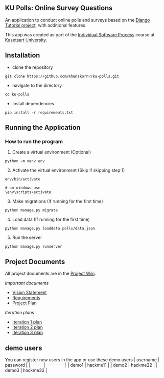 ## KU Polls: Online Survey Questions 

An application to conduct online polls and surveys based
on the [Django Tutorial project](https://docs.djangoproject.com/en/5.1/intro/tutorial01/), with
additional features.

This app was created as part of the [Individual Software Process](
https://cpske.github.io/ISP) course at [Kasetsart University](https://www.ku.ac.th).

## Installation
- clone the repository
```
git clone https://github.com/KhunakornP/ku-polls.git
```
- navigate to the directory
```
cd ku-polls
```
- Install dependencies
```
pip install -r requirements.txt
```
## Running the Application

### How to run the program
1. Create a virtual environment (Optional)
```
python -m venv env
```
2. Activate the virtual environment (Skip if skipping step 1)
```
env/bin/activate

# on windows use
\env\scripts\activate
```
3. Make migrations (If running for the first time)
```
python manage.py migrate
```
4. Load data (If running for the first time)
```
python manage.py loaddata polls/data.json
```
5. Run the server
```
python manage.py runserver
```

## Project Documents

All project documents are in the [Project Wiki](../../wiki/Home).

*Important documents*
- [Vision Statement](../../wiki/Vision%20Statement)
- [Requirements](../../wiki/Requirements)
- [Project Plan](../../wiki/Project%20Plan)
  
*Iteration plans*
- [Iteration 1 plan](../../wiki/Iteration%201%20plan)
- [Iteration 2 plan](../../wiki/Iteration%202%20plan)
- [Iteration 3 plan](../../wiki/Iteration%203%20plan)

## demo users
You can register new users in the app or use these demo users
| username | password |
|-------|----------|
| demo1 | hackme11 |
| demo2 | hackme22 |
| demo3 | hackme33 |
